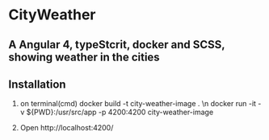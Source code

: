 # CityWeather

## A Angular 4, typeStcrit, docker and SCSS, showing weather in the cities

## Installation

1. on terminal(cmd)
docker build -t city-weather-image . \n
docker run -it -v ${PWD}:/usr/src/app -p 4200:4200 city-weather-image

4. Open http://localhost:4200/ 
